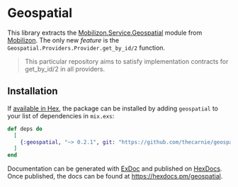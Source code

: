 # Geospatial

This library extracts the [Mobilizon.Service.Geospatial](https://docs.joinmobilizon.org/administration/configure/geocoders) module from [Mobilizon](https://framagit.org/framasoft/mobilizon). The only new *feature* is the `Geospatial.Providers.Provider.get_by_id/2` function.  
> This particular repository aims to satisfy implementation contracts for get_by_id/2 in all providers.

## Installation

If [available in Hex](https://hex.pm/docs/publish), the package can be installed
by adding `geospatial` to your list of dependencies in `mix.exs`:

```elixir
def deps do
  [
    {:geospatial, "~> 0.2.1", git: "https://github.com/thecarnie/geospatial/", branch: "master"}
  ]
end
```

Documentation can be generated with [ExDoc](https://github.com/elixir-lang/ex_doc)
and published on [HexDocs](https://hexdocs.pm). Once published, the docs can
be found at <https://hexdocs.pm/geospatial>.

